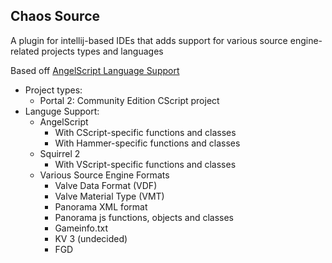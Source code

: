 Chaos Source
-
A plugin for intellij-based IDEs that adds support for various source engine-related projects types and languages

Based off [AngelScript Language Support](https://github.com/hmatt1/angelscript-intellij)

- Project types:
    - Portal 2: Community Edition CScript project
- Languge Support:
    - AngelScript
        - With CScript-specific functions and classes
        - With Hammer-specific functions and classes
    - Squirrel 2
        - With VScript-specific functions and classes
    - Various Source Engine Formats
        - Valve Data Format (VDF)
        - Valve Material Type (VMT)
        - Panorama XML format
        - Panorama js functions, objects and classes
        - Gameinfo.txt
        - KV 3 (undecided)
        - FGD